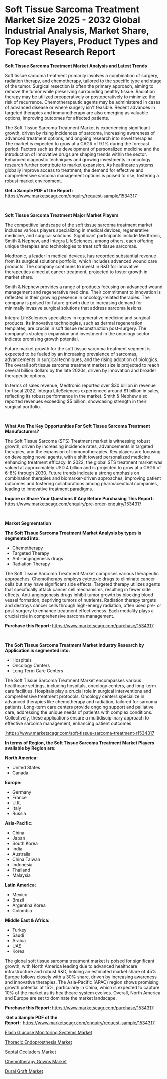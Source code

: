 <p><h1>Soft Tissue Sarcoma Treatment Market Size 2025 - 2032 Global Industrial Analysis, Market Share, Top Key Players, Product Types and Forecast Research Report</h1></p><p><strong>Soft Tissue Sarcoma Treatment Market Analysis and Latest Trends</strong></p>
<p><p>Soft tissue sarcoma treatment primarily involves a combination of surgery, radiation therapy, and chemotherapy, tailored to the specific type and stage of the tumor. Surgical resection is often the primary approach, aiming to remove the tumor while preserving surrounding healthy tissue. Radiation therapy may be utilized preoperatively or postoperatively to minimize the risk of recurrence. Chemotherapeutic agents may be administered in cases of advanced disease or where surgery isn't feasible. Recent advances in targeted therapies and immunotherapy are also emerging as valuable options, improving outcomes for affected patients.</p><p>The Soft Tissue Sarcoma Treatment Market is experiencing significant growth, driven by rising incidences of sarcoma, increasing awareness of advanced treatment options, and ongoing research into novel therapies. The market is expected to grow at a CAGR of 9.1% during the forecast period. Factors such as the development of personalized medicine and the introduction of innovative drugs are shaping trends within the sector. Enhanced diagnostic techniques and growing investments in oncology research further contribute to market expansion. As healthcare systems globally improve access to treatment, the demand for effective and comprehensive sarcoma management options is poised to rise, fostering a robust market environment.</p></p>
<p><strong>Get a Sample PDF of the Report:&nbsp;</strong> <a href="https://www.marketscagr.com/enquiry/request-sample/1534317?utm_campaign=1902&utm_medium=2&utm_source=Github&utm_content=ia&utm_term=03032025&utm_id=soft-tissue-sarcoma-treatment">https://www.marketscagr.com/enquiry/request-sample/1534317</a></p>
<p>&nbsp;</p>
<p><strong>Soft Tissue Sarcoma Treatment Major Market Players</strong></p>
<p><p>The competitive landscape of the soft tissue sarcoma treatment market includes various players specializing in medical devices, regenerative medicine, and surgical solutions. Significant participants include Medtronic, Smith & Nephew, and Integra LifeSciences, among others, each offering unique therapies and technologies to treat soft tissue sarcomas.</p><p>Medtronic, a leader in medical devices, has recorded substantial revenue from its surgical solutions portfolio, which includes advanced wound care products. The company continues to invest in R&D for innovative therapeutics aimed at cancer treatment, projected to foster growth in market share.</p><p>Smith & Nephew provides a range of products focusing on advanced wound management and regenerative medicine. Their commitment to innovation is reflected in their growing presence in oncology-related therapies. The company is poised for future growth due to increasing demand for minimally invasive surgical solutions that address sarcoma lesions.</p><p>Integra LifeSciences specializes in regenerative medicine and surgical products. Its innovative technologies, such as dermal regeneration templates, are crucial in soft tissue reconstruction post-surgery. The company's strategic expansion and investment in the oncology sector indicate promising growth potential.</p><p>Future market growth for the soft tissue sarcoma treatment segment is expected to be fueled by an increasing prevalence of sarcomas, advancements in surgical techniques, and the rising adoption of biologics. The overall soft tissue sarcoma treatment market size is projected to reach several billion dollars by the late 2020s, driven by innovation and broader therapeutic options.</p><p>In terms of sales revenue, Medtronic reported over $30 billion in revenue for fiscal 2022. Integra LifeSciences experienced around $1 billion in sales, reflecting its robust performance in the market. Smith & Nephew also reported revenues exceeding $5 billion, showcasing strength in their surgical portfolio.</p></p>
<p>&nbsp;</p>
<p><strong>What Are The Key Opportunities For Soft Tissue Sarcoma Treatment Manufacturers?</strong></p>
<p><p>The Soft Tissue Sarcoma (STS) Treatment market is witnessing robust growth, driven by increasing incidence rates, advancements in targeted therapies, and the expansion of immunotherapies. Key players are focusing on developing novel agents, with a shift toward personalized medicine enhancing treatment efficacy. In 2022, the global STS treatment market was valued at approximately USD 4 billion and is projected to grow at a CAGR of 6-8% through 2030. Future trends indicate a strong emphasis on combination therapies and biomarker-driven approaches, improving patient outcomes and fostering collaborations among pharmaceutical companies, leading to innovative treatment paradigms.</p></p>
<p><strong>Inquire or Share Your Questions If Any Before Purchasing This Report:</strong> <a href="https://www.marketscagr.com/enquiry/pre-order-enquiry/1534317?utm_campaign=1902&utm_medium=2&utm_source=Github&utm_content=ia&utm_term=03032025&utm_id=soft-tissue-sarcoma-treatment">https://www.marketscagr.com/enquiry/pre-order-enquiry/1534317</a></p>
<p>&nbsp;</p>
<p><strong>Market Segmentation</strong></p>
<p><strong>The Soft Tissue Sarcoma Treatment Market Analysis by types is segmented into:</strong></p>
<p><ul><li>Chemotherapy</li><li>Targeted Therapy</li><li>Anti-angiogenesis drugs</li><li>Radiation Therapy</li></ul></p>
<p><p>The Soft Tissue Sarcoma Treatment Market comprises various therapeutic approaches. Chemotherapy employs cytotoxic drugs to eliminate cancer cells but may have significant side effects. Targeted therapy utilizes agents that specifically attack cancer cell mechanisms, resulting in fewer side effects. Anti-angiogenesis drugs inhibit tumor growth by blocking blood vessel formation, depriving tumors of nutrients. Radiation therapy targets and destroys cancer cells through high-energy radiation, often used pre- or post-surgery to enhance treatment effectiveness. Each modality plays a crucial role in comprehensive sarcoma management.</p></p>
<p><strong>Purchase this Report:&nbsp;</strong><a href="https://www.marketscagr.com/purchase/1534317?utm_campaign=1902&utm_medium=2&utm_source=Github&utm_content=ia&utm_term=03032025&utm_id=soft-tissue-sarcoma-treatment">https://www.marketscagr.com/purchase/1534317</a></p>
<p>&nbsp;</p>
<p><strong>The Soft Tissue Sarcoma Treatment Market Industry Research by Application is segmented into:</strong></p>
<p><ul><li>Hospitals</li><li>Oncology Centers</li><li>Long Term Care Centers</li></ul></p>
<p><p>The Soft Tissue Sarcoma Treatment Market encompasses various healthcare settings, including hospitals, oncology centers, and long-term care facilities. Hospitals play a crucial role in surgical interventions and comprehensive treatment protocols. Oncology centers specialize in advanced therapies like chemotherapy and radiation, tailored for sarcoma patients. Long-term care centers provide ongoing support and palliative care, addressing the unique needs of patients with complex conditions. Collectively, these applications ensure a multidisciplinary approach to effective sarcoma management, enhancing patient outcomes.</p></p>
<p><a href="https://www.marketscagr.com/soft-tissue-sarcoma-treatment-r1534317?utm_campaign=1902&utm_medium=2&utm_source=Github&utm_content=ia&utm_term=03032025&utm_id=soft-tissue-sarcoma-treatment">&nbsp;https://www.marketscagr.com/soft-tissue-sarcoma-treatment-r1534317</a></p>
<p><strong>In terms of Region, the Soft Tissue Sarcoma Treatment Market Players available by Region are:</strong></p>
<p>
    <p> <strong> North America: </strong>
        <ul>
            <li>United States</li>
            <li>Canada</li>
        </ul>
        </p> 
    <p> <strong> Europe: </strong>
        <ul>
            <li>Germany</li>
            <li>France</li>
            <li>U.K.</li>
            <li>Italy</li>
            <li>Russia</li>
        </ul>
        </p> 
    <p> <strong> Asia-Pacific: </strong>
        <ul>
            <li>China</li>
            <li>Japan</li>
            <li>South Korea</li>
            <li>India</li>
            <li>Australia</li>
            <li>China Taiwan</li>
            <li>Indonesia</li>
            <li>Thailand</li>
            <li>Malaysia</li>
        </ul>
        </p> 
    <p> <strong> Latin America: </strong>
        <ul>
            <li>Mexico</li>
            <li>Brazil</li>
            <li>Argentina Korea</li>
            <li>Colombia</li>
        </ul>
        </p> 
    <p> <strong> Middle East & Africa: </strong>
        <ul>
            <li>Turkey</li>
            <li>Saudi</li>
            <li>Arabia</li>
            <li>UAE</li>
            <li>Korea</li>
        </ul>
    </p>
    </p>
<p><p>The global soft tissue sarcoma treatment market is poised for significant growth, with North America leading due to advanced healthcare infrastructure and robust R&D, holding an estimated market share of 45%. Europe follows closely with a 30% share, driven by increasing awareness and innovative therapies. The Asia-Pacific (APAC) region shows promising growth potential at 15%, particularly in China, which is expected to capture 10% of the market as its healthcare system evolves. Overall, North America and Europe are set to dominate the market landscape.</p></p>
<p><strong>Purchase this Report: </strong><a href="https://www.marketscagr.com/purchase/1534317?utm_campaign=1902&utm_medium=2&utm_source=Github&utm_content=ia&utm_term=03032025&utm_id=soft-tissue-sarcoma-treatment">https://www.marketscagr.com/purchase/1534317</a></p>
<p>&nbsp;<strong>Get a Sample PDF of the Report:&nbsp;&nbsp;</strong><a href="https://www.marketscagr.com/enquiry/request-sample/1534317?utm_campaign=1902&utm_medium=2&utm_source=Github&utm_content=ia&utm_term=03032025&utm_id=soft-tissue-sarcoma-treatment">https://www.marketscagr.com/enquiry/request-sample/1534317</a></p>
<p><strong></strong></p>
<p><p><a href="https://github.com/MariaWashington76/Market-Research-Report-List-1/blob/main/flash-glucose-monitoring-systems-market.md?utm_campaign=1902&utm_medium=2&utm_source=Github&utm_content=ia&utm_term=03032025&utm_id=soft-tissue-sarcoma-treatment">Flash Glucose Monitoring Systems Market</a></p><p><a href="https://github.com/krinerstormy331/Market-Research-Report-List-1/blob/main/thoracic-endoprosthesis-market.md?utm_campaign=1902&utm_medium=2&utm_source=Github&utm_content=ia&utm_term=03032025&utm_id=soft-tissue-sarcoma-treatment">Thoracic Endoprosthesis Market</a></p><p><a href="https://github.com/suleimannichelle7/Market-Research-Report-List-1/blob/main/septal-occluders-market.md?utm_campaign=1902&utm_medium=2&utm_source=Github&utm_content=ia&utm_term=03032025&utm_id=soft-tissue-sarcoma-treatment">Septal Occluders Market</a></p><p><a href="https://github.com/MarciaRunte/Market-Research-Report-List-1/blob/main/chemotherapy-gowns-market.md?utm_campaign=1902&utm_medium=2&utm_source=Github&utm_content=ia&utm_term=03032025&utm_id=soft-tissue-sarcoma-treatment">Chemotherapy Gowns Market</a></p><p><a href="https://github.com/rosamariarocque98/Market-Research-Report-List-1/blob/main/dural-graft-market.md?utm_campaign=1902&utm_medium=2&utm_source=Github&utm_content=ia&utm_term=03032025&utm_id=soft-tissue-sarcoma-treatment">Dural Graft Market</a></p></p>